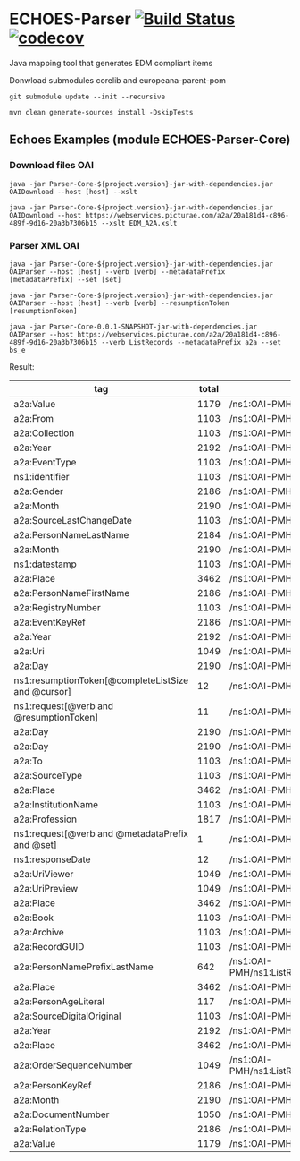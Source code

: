 # ECHOES-Parser [![Build Status](https://travis-ci.org/CSUC/ECHOES-Parser.svg?branch=develop)](https://travis-ci.org/CSUC/ECHOES-Parser) [![codecov](https://codecov.io/gh/CSUC/ECHOES-Parser/branch/develop/graph/badge.svg)](https://codecov.io/gh/CSUC/ECHOES-Parser)
Java mapping tool that generates EDM compliant items

Donwload submodules corelib and europeana-parent-pom

```
git submodule update --init --recursive
```
```
mvn clean generate-sources install -DskipTests
```
## Echoes Examples (module ECHOES-Parser-Core)

### Download files OAI

```
java -jar Parser-Core-${project.version}-jar-with-dependencies.jar OAIDownload --host [host] --xslt
```
```
java -jar Parser-Core-${project.version}-jar-with-dependencies.jar OAIDownload --host https://webservices.picturae.com/a2a/20a181d4-c896-489f-9d16-20a3b7306b15 --xslt EDM_A2A.xslt
```

### Parser XML OAI

```
java -jar Parser-Core-${project.version}-jar-with-dependencies.jar OAIParser --host [host] --verb [verb] --metadataPrefix [metadataPrefix] --set [set]
```
```
java -jar Parser-Core-${project.version}-jar-with-dependencies.jar OAIParser --host [host] --verb [verb] --resumptionToken [resumptionToken]
```

```
java -jar Parser-Core-0.0.1-SNAPSHOT-jar-with-dependencies.jar OAIParser --host https://webservices.picturae.com/a2a/20a181d4-c896-489f-9d16-20a3b7306b15 --verb ListRecords --metadataPrefix a2a --set bs_e
```
Result:

| tag  | total | xpath |
| ------------- | ------------- | ------------- |
|a2a:Value|1179|/ns1:OAI-PMH/ns1:ListRecords/ns1:record/ns1:metadata/a2a:A2A[@Version]/a2a:Person[@pid]/a2a:PersonRemark[@Key]/a2a:Value|
|a2a:From|1103|/ns1:OAI-PMH/ns1:ListRecords/ns1:record/ns1:metadata/a2a:A2A[@Version]/a2a:Source/a2a:SourceIndexDate/a2a:From|
|a2a:Collection|1103|/ns1:OAI-PMH/ns1:ListRecords/ns1:record/ns1:metadata/a2a:A2A[@Version]/a2a:Source/a2a:SourceReference/a2a:Collection|
|a2a:Year|2192|/ns1:OAI-PMH/ns1:ListRecords/ns1:record/ns1:metadata/a2a:A2A[@Version]/a2a:Source/a2a:SourceDate/a2a:Year|
|a2a:EventType|1103|/ns1:OAI-PMH/ns1:ListRecords/ns1:record/ns1:metadata/a2a:A2A[@Version]/a2a:Event[@eid]/a2a:EventType|
|ns1:identifier|1103|/ns1:OAI-PMH/ns1:ListRecords/ns1:record/ns1:header/ns1:identifier|
|a2a:Gender|2186|/ns1:OAI-PMH/ns1:ListRecords/ns1:record/ns1:metadata/a2a:A2A[@Version]/a2a:Person[@pid]/a2a:Gender|
|a2a:Month|2190|/ns1:OAI-PMH/ns1:ListRecords/ns1:record/ns1:metadata/a2a:A2A[@Version]/a2a:Person[@pid]/a2a:BirthDate/a2a:Month|
|a2a:SourceLastChangeDate|1103|/ns1:OAI-PMH/ns1:ListRecords/ns1:record/ns1:metadata/a2a:A2A[@Version]/a2a:Source/a2a:SourceLastChangeDate|
|a2a:PersonNameLastName|2184|/ns1:OAI-PMH/ns1:ListRecords/ns1:record/ns1:metadata/a2a:A2A[@Version]/a2a:Person[@pid]/a2a:PersonName/a2a:PersonNameLastName|
|a2a:Month|2190|/ns1:OAI-PMH/ns1:ListRecords/ns1:record/ns1:metadata/a2a:A2A[@Version]/a2a:Event[@eid]/a2a:EventDate/a2a:Month|
|ns1:datestamp|1103|/ns1:OAI-PMH/ns1:ListRecords/ns1:record/ns1:header/ns1:datestamp|
|a2a:Place|3462|/ns1:OAI-PMH/ns1:ListRecords/ns1:record/ns1:metadata/a2a:A2A[@Version]/a2a:Person[@pid]/a2a:BirthPlace/a2a:Place|
|a2a:PersonNameFirstName|2186|/ns1:OAI-PMH/ns1:ListRecords/ns1:record/ns1:metadata/a2a:A2A[@Version]/a2a:Person[@pid]/a2a:PersonName/a2a:PersonNameFirstName|
|a2a:RegistryNumber|1103|/ns1:OAI-PMH/ns1:ListRecords/ns1:record/ns1:metadata/a2a:A2A[@Version]/a2a:Source/a2a:SourceReference/a2a:RegistryNumber|
|a2a:EventKeyRef|2186|/ns1:OAI-PMH/ns1:ListRecords/ns1:record/ns1:metadata/a2a:A2A[@Version]/a2a:RelationEP/a2a:EventKeyRef|
|a2a:Year|2192|/ns1:OAI-PMH/ns1:ListRecords/ns1:record/ns1:metadata/a2a:A2A[@Version]/a2a:Event[@eid]/a2a:EventDate/a2a:Year|
|a2a:Uri|1049|/ns1:OAI-PMH/ns1:ListRecords/ns1:record/ns1:metadata/a2a:A2A[@Version]/a2a:Source/a2a:SourceAvailableScans/a2a:Scan/a2a:Uri|
|a2a:Day|2190|/ns1:OAI-PMH/ns1:ListRecords/ns1:record/ns1:metadata/a2a:A2A[@Version]/a2a:Person[@pid]/a2a:BirthDate/a2a:Day|
|ns1:resumptionToken[@completeListSize and @cursor]|12|/ns1:OAI-PMH/ns1:ListRecords/ns1:resumptionToken[@completeListSize and @cursor]|
|ns1:request[@verb and @resumptionToken]|11|/ns1:OAI-PMH/ns1:request[@verb and @resumptionToken]|
|a2a:Day|2190|/ns1:OAI-PMH/ns1:ListRecords/ns1:record/ns1:metadata/a2a:A2A[@Version]/a2a:Source/a2a:SourceDate/a2a:Day|
|a2a:Day|2190|/ns1:OAI-PMH/ns1:ListRecords/ns1:record/ns1:metadata/a2a:A2A[@Version]/a2a:Event[@eid]/a2a:EventDate/a2a:Day|
|a2a:To|1103|/ns1:OAI-PMH/ns1:ListRecords/ns1:record/ns1:metadata/a2a:A2A[@Version]/a2a:Source/a2a:SourceIndexDate/a2a:To|
|a2a:SourceType|1103|/ns1:OAI-PMH/ns1:ListRecords/ns1:record/ns1:metadata/a2a:A2A[@Version]/a2a:Source/a2a:SourceType|
|a2a:Place|3462|/ns1:OAI-PMH/ns1:ListRecords/ns1:record/ns1:metadata/a2a:A2A[@Version]/a2a:Source/a2a:SourcePlace/a2a:Place|
|a2a:InstitutionName|1103|/ns1:OAI-PMH/ns1:ListRecords/ns1:record/ns1:metadata/a2a:A2A[@Version]/a2a:Source/a2a:SourceReference/a2a:InstitutionName|
|a2a:Profession|1817|/ns1:OAI-PMH/ns1:ListRecords/ns1:record/ns1:metadata/a2a:A2A[@Version]/a2a:Person[@pid]/a2a:Profession|
|ns1:request[@verb and @metadataPrefix and @set]|1|/ns1:OAI-PMH/ns1:request[@verb and @metadataPrefix and @set]|
|ns1:responseDate|12|/ns1:OAI-PMH/ns1:responseDate|
|a2a:UriViewer|1049|/ns1:OAI-PMH/ns1:ListRecords/ns1:record/ns1:metadata/a2a:A2A[@Version]/a2a:Source/a2a:SourceAvailableScans/a2a:Scan/a2a:UriViewer|
|a2a:UriPreview|1049|/ns1:OAI-PMH/ns1:ListRecords/ns1:record/ns1:metadata/a2a:A2A[@Version]/a2a:Source/a2a:SourceAvailableScans/a2a:Scan/a2a:UriPreview|
|a2a:Place|3462|/ns1:OAI-PMH/ns1:ListRecords/ns1:record/ns1:metadata/a2a:A2A[@Version]/a2a:Source/a2a:SourceReference/a2a:Place|
|a2a:Book|1103|/ns1:OAI-PMH/ns1:ListRecords/ns1:record/ns1:metadata/a2a:A2A[@Version]/a2a:Source/a2a:SourceReference/a2a:Book|
|a2a:Archive|1103|/ns1:OAI-PMH/ns1:ListRecords/ns1:record/ns1:metadata/a2a:A2A[@Version]/a2a:Source/a2a:SourceReference/a2a:Archive|
|a2a:RecordGUID|1103|/ns1:OAI-PMH/ns1:ListRecords/ns1:record/ns1:metadata/a2a:A2A[@Version]/a2a:Source/a2a:RecordGUID|
|a2a:PersonNamePrefixLastName|642|/ns1:OAI-PMH/ns1:ListRecords/ns1:record/ns1:metadata/a2a:A2A[@Version]/a2a:Person[@pid]/a2a:PersonName/a2a:PersonNamePrefixLastName|
|a2a:Place|3462|/ns1:OAI-PMH/ns1:ListRecords/ns1:record/ns1:metadata/a2a:A2A[@Version]/a2a:Event[@eid]/a2a:EventPlace/a2a:Place|
|a2a:PersonAgeLiteral|117|/ns1:OAI-PMH/ns1:ListRecords/ns1:record/ns1:metadata/a2a:A2A[@Version]/a2a:Person[@pid]/a2a:Age/a2a:PersonAgeLiteral|
|a2a:SourceDigitalOriginal|1103|/ns1:OAI-PMH/ns1:ListRecords/ns1:record/ns1:metadata/a2a:A2A[@Version]/a2a:Source/a2a:SourceDigitalOriginal|
|a2a:Year|2192|/ns1:OAI-PMH/ns1:ListRecords/ns1:record/ns1:metadata/a2a:A2A[@Version]/a2a:Person[@pid]/a2a:BirthDate/a2a:Year|
|a2a:Place|3462|/ns1:OAI-PMH/ns1:ListRecords/ns1:record/ns1:metadata/a2a:A2A[@Version]/a2a:Person[@pid]/a2a:Residence/a2a:Place|
|a2a:OrderSequenceNumber|1049|/ns1:OAI-PMH/ns1:ListRecords/ns1:record/ns1:metadata/a2a:A2A[@Version]/a2a:Source/a2a:SourceAvailableScans/a2a:Scan/a2a:OrderSequenceNumber|
|a2a:PersonKeyRef|2186|/ns1:OAI-PMH/ns1:ListRecords/ns1:record/ns1:metadata/a2a:A2A[@Version]/a2a:RelationEP/a2a:PersonKeyRef|
|a2a:Month|2190|/ns1:OAI-PMH/ns1:ListRecords/ns1:record/ns1:metadata/a2a:A2A[@Version]/a2a:Source/a2a:SourceDate/a2a:Month|
|a2a:DocumentNumber|1050|/ns1:OAI-PMH/ns1:ListRecords/ns1:record/ns1:metadata/a2a:A2A[@Version]/a2a:Source/a2a:SourceReference/a2a:DocumentNumber|
|a2a:RelationType|2186|/ns1:OAI-PMH/ns1:ListRecords/ns1:record/ns1:metadata/a2a:A2A[@Version]/a2a:RelationEP/a2a:RelationType|
|a2a:Value|1179|/ns1:OAI-PMH/ns1:ListRecords/ns1:record/ns1:metadata/a2a:A2A[@Version]/a2a:Source/a2a:SourceRemark[@Key]/a2a:Value|

